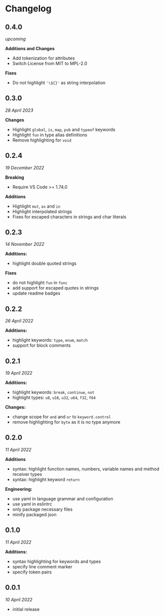 # Changelog
## 0.4.0
_upcoming_

**Additions and Changes**
- Add tokenization for attributes
- Switch License from MIT to MPL-2.0

**Fixes**
- Do not highlight `'\${}'` as string interpolation


## 0.3.0
_28 April 2023_

**Changes**
- Highlight `global`, `is`, `map`, `pub` and `typeof` keywords
- Highlight `fun` in type alias definitions
- Remove highlighting for `void`

## 0.2.4
_19 December 2022_

**Breaking**
- Require VS Code >= 1.74.0

**Additions**
- Highlight `mut`, `as` and `in`
- Highlight interpolated strings
- Fixes for escaped characters in strings and char literals

## 0.2.3
_14 November 2022_

**Additions:**
- highlight double quoted strings

**Fixes**
- do not highlight `fun` in `func`
- add support for escaped quotes in strings
- update readme badges

## 0.2.2
_26 April 2022_

**Additions:**
- highlight keywords: `type`, `enum`, `match`
- support for block comments

## 0.2.1
_19 April 2022_

**Additions:**
- highlight keywords: `break`, `continue`, `not`
- highlight types: `u8`, `u16`, `u32`, `u64`, `f32`, `f64`

**Changes:**
- change scope for `and` and `or` to `keyword.control`
- remove highlighting for `byte` as it is no type anymore

## 0.2.0
_11 April 2022_

**Additions**
- syntax: highlight function names, numbers, variable names and method receiver types
- syntax: highlight keyword `return`

**Engineering:**
- use yaml in language grammar and configuration
- use yaml in eslintrc
- only package necessary files
- minify packaged json

## 0.1.0
_11 April 2022_

**Additions:**
- syntax highlighting for keywords and types
- specify line comment marker
- specify token pairs

## 0.0.1
_10 April 2022_

- initial release
